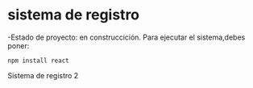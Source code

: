 <h1>sistema de registro</h1>

-Estado de proyecto: en construccición.
Para ejecutar el sistema,debes poner:

```npm install react```

Sistema de registro 2
